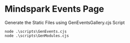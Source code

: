 # Mindspark Events Page

Generate the Static Files using GenEventsGallery.cjs Script

```
node .\scripts\GenEvents.cjs
node .\scripts\GenModules.cjs
```